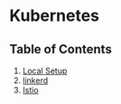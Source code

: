 # Kubernetes

## Table of Contents
1. [Local Setup](./local-setup.md)
1. [linkerd](./linkerd.md)
1. [Istio](./istio.md)
